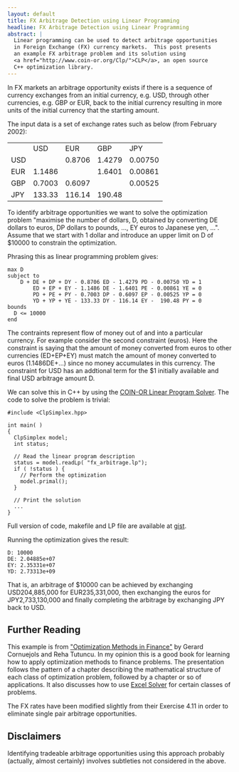 ```yaml
---
layout: default
title: FX Arbitrage Detection using Linear Programming 
headline: FX Arbitrage Detection using Linear Programming  
abstract: | 
  Linear programming can be used to detect arbitrage opportunities
  in Foreign Exchange (FX) currency markets.  This post presents
  an example FX arbitrage problem and its solution using 
  <a href="http://www.coin-or.org/Clp/">CLP</a>, an open source
  C++ optimization library.
---
```

In FX markets an arbitrage opportunity exists if there is a sequence of
currency exchanges from an initial currency, e.g. USD, through other 
currencies, e.g. GBP or EUR, back to the initial currency resulting in more
units of the initial currency that the starting amount.

The input data is a set of exchange rates such as 
below (from February 2002):

<table>
  <tr>
    <td></td>
    <td>USD</td>
    <td>EUR</td>
    <td>GBP</td>
    <td>JPY</td>
  </tr>
  <tr>
    <td>USD</td>
    <td></td>
    <td>0.8706</td>
    <td>1.4279</td>
    <td>0.00750</td>
  </tr>
  <tr>
    <td>EUR</td>
    <td>1.1486</td>
    <td></td>
    <td>1.6401</td>
    <td>0.00861</td>
  </tr>
  <tr>
    <td>GBP</td>
    <td>0.7003</td>
    <td>0.6097</td>
    <td></td>
    <td>0.00525</td>
  </tr>
  <tr>
    <td>JPY</td>
    <td>133.33</td>
    <td>116.14</td>
    <td>190.48</td>
    <td></td>
  </tr>
</table>

To identify arbitrage opportunities we want to solve the optimization
problem "maximise the number of dollars, D, obtained by converting DE 
dollars to euros, DP dollars to pounds, ..., EY euros to Japanese yen, 
...".  Assume that we start with 1 dollar and introduce an upper limit on D
of $10000 to constrain the optimization.

Phrasing this as linear programming problem gives:

    max D
    subject to
        D + DE + DP + DY - 0.8706 ED - 1.4279 PD - 0.00750 YD = 1
            ED + EP + EY - 1.1486 DE - 1.6401 PE - 0.00861 YE = 0
            PD + PE + PY - 0.7003 DP - 0.6097 EP - 0.00525 YP = 0
            YD + YP + YE - 133.33 DY - 116.14 EY -  190.48 PY = 0
    bounds
      D <= 10000
    end

The contraints represent flow of money out of and into a particular
currency.  For example consider the second constraint (euros).  Here the
constraint is saying that the amount of money converted from euros to other
currencies (ED+EP+EY) must match the amount of money converted to euros
(1.1486DE+...) since no money accumulates in this currency.  The constraint
for USD has an addtional term for the $1 initially available and
final USD arbitrage amount D.

We can solve this in C++ by using the 
[COIN-OR Linear Program Solver](http://www.coin-or.org/Clp/).  The code to
solve the problem is trivial:

    #include <ClpSimplex.hpp>

    int main( )
    {
      ClpSimplex model;
      int status;
         
      // Read the linear program description
      status = model.readLp( "fx_arbitrage.lp");
      if ( !status ) {
        // Perform the optimization
        model.primal();
      }

      // Print the solution
      ...
    }
    
Full version of code, makefile and LP file are available at
[gist](https://gist.github.com/mattmcd/5276441).

Running the optimization gives the result:

    D: 10000
    DE: 2.04885e+07
    EY: 2.35331e+07
    YD: 2.73313e+09

That is, an arbitrage of $10000 can be achieved by exchanging USD204,885,000
for EUR235,331,000, then exchanging the euros for JPY2,733,130,000 and
finally completing the arbitrage by exchanging JPY back to USD.

Further Reading
---------------
This example is from 
["Optimization Methods in
Finance"](http://www.amazon.co.uk/Optimization-Methods-Finance-Mathematics-Risk/dp/0521861705)
by Gerard Cornuejols and Reha Tutuncu.  In my opinion this is a good book for learning
how to apply optimization methods to finance problems.  The presentation
follows the pattern of a chapter describing the mathematical structure of
each class of optimization
problem, followed by a chapter or so of applications.  It also discusses how to
use 
[Excel Solver](http://office.microsoft.com/en-gb/excel-help/introduction-to-optimization-with-the-excel-solver-tool-HA001124595.aspx) for certain classes of problems.

The FX rates have been modified
slightly from their Exercise 4.11 in order to eliminate single pair
arbitrage opportunities.  

Disclaimers
-----------

Identifying tradeable arbitrage opportunities using this approach
probably (actually, almost certainly) involves subtleties not considered in the above.
